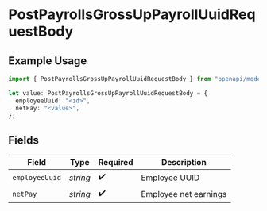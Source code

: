 # PostPayrollsGrossUpPayrollUuidRequestBody

## Example Usage

```typescript
import { PostPayrollsGrossUpPayrollUuidRequestBody } from "openapi/models/operations";

let value: PostPayrollsGrossUpPayrollUuidRequestBody = {
  employeeUuid: "<id>",
  netPay: "<value>",
};
```

## Fields

| Field                 | Type                  | Required              | Description           |
| --------------------- | --------------------- | --------------------- | --------------------- |
| `employeeUuid`        | *string*              | :heavy_check_mark:    | Employee UUID         |
| `netPay`              | *string*              | :heavy_check_mark:    | Employee net earnings |